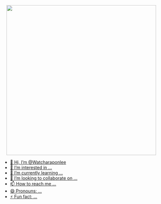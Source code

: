 <div id="header" align="center">
  <img src="https://giphy.com/embed/uB86ZyWQsnFSGYe2sA" width="480" height="480" style="" frameBorder="0" class="giphy-embed" allowFullScreen></iframe><p><a href="https://giphy.com/gifs/uB86ZyWQsnFSGYe2sA" width="100"/>
</div>

- 👋 Hi, I’m @Watcharaponlee
- 👀 I’m interested in ...
- 🌱 I’m currently learning ...
- 💞️ I’m looking to collaborate on ...
- 📫 How to reach me ...
- 😄 Pronouns: ...
- ⚡ Fun fact: ...

<!---
Watcharaponlee/Watcharaponlee is a ✨ special ✨ repository because its `README.md` (this file) appears on your GitHub profile.
You can click the Preview link to take a look at your changes.
--->
